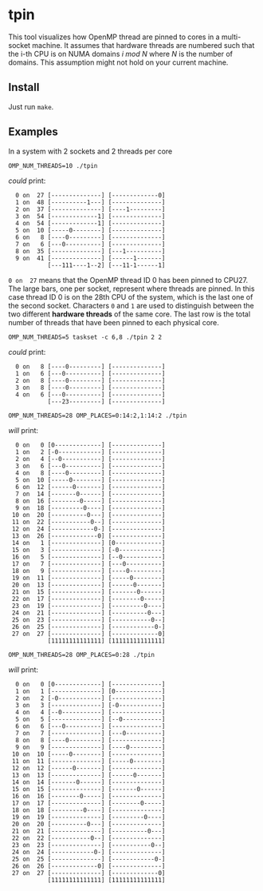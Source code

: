 # tpin

This tool visualizes how OpenMP thread are pinned to cores in a multi-socket machine.
It assumes that hardware threads are numbered such that the i-th CPU is on NUMA domains _i mod N_ where _N_ is the number of domains.
This assumption might not hold on your current machine.

## Install

Just run `make`.

## Examples

In a system with 2 sockets and 2 threads per core
```
OMP_NUM_THREADS=10 ./tpin
```
_could_ print:
```
  0 on  27 [--------------] [-------------0]
  1 on  48 [----------1---] [--------------]
  2 on  37 [--------------] [----1---------]
  3 on  54 [-------------1] [--------------]
  4 on  54 [-------------1] [--------------]
  5 on  10 [-----0--------] [--------------]
  6 on   8 [----0---------] [--------------]
  7 on   6 [---0----------] [--------------]
  8 on  35 [--------------] [---1----------]
  9 on  41 [--------------] [------1-------]
           [---111----1--2] [---11-1------1]
```
`0 on  27` means that the OpenMP thread ID 0 has been pinned to CPU27.
The large bars, one per socket, represent where threads are pinned.
In this case thread ID 0 is on the 28th CPU of the system,
which is the last one of the second socket.
Characters `0` and `1` are used to distinguish between the two different
**hardware threads** of the same core.
The last row is the total number of threads that have been pinned to each
physical core.

```
OMP_NUM_THREADS=5 taskset -c 6,8 ./tpin 2 2
```
_could_ print:
```
  0 on   8 [----0---------] [--------------]
  1 on   6 [---0----------] [--------------]
  2 on   8 [----0---------] [--------------]
  3 on   8 [----0---------] [--------------]
  4 on   6 [---0----------] [--------------]
           [---23---------] [--------------]
```

```
OMP_NUM_THREADS=28 OMP_PLACES=0:14:2,1:14:2 ./tpin
```
_will_ print:
```
  0 on   0 [0-------------] [--------------]
  1 on   2 [-0------------] [--------------]
  2 on   4 [--0-----------] [--------------]
  3 on   6 [---0----------] [--------------]
  4 on   8 [----0---------] [--------------]
  5 on  10 [-----0--------] [--------------]
  6 on  12 [------0-------] [--------------]
  7 on  14 [-------0------] [--------------]
  8 on  16 [--------0-----] [--------------]
  9 on  18 [---------0----] [--------------]
 10 on  20 [----------0---] [--------------]
 11 on  22 [-----------0--] [--------------]
 12 on  24 [------------0-] [--------------]
 13 on  26 [-------------0] [--------------]
 14 on   1 [--------------] [0-------------]
 15 on   3 [--------------] [-0------------]
 16 on   5 [--------------] [--0-----------]
 17 on   7 [--------------] [---0----------]
 18 on   9 [--------------] [----0---------]
 19 on  11 [--------------] [-----0--------]
 20 on  13 [--------------] [------0-------]
 21 on  15 [--------------] [-------0------]
 22 on  17 [--------------] [--------0-----]
 23 on  19 [--------------] [---------0----]
 24 on  21 [--------------] [----------0---]
 25 on  23 [--------------] [-----------0--]
 26 on  25 [--------------] [------------0-]
 27 on  27 [--------------] [-------------0]
           [11111111111111] [11111111111111]
```

```
OMP_NUM_THREADS=28 OMP_PLACES=0:28 ./tpin
```
_will_ print:
```
  0 on   0 [0-------------] [--------------]
  1 on   1 [--------------] [0-------------]
  2 on   2 [-0------------] [--------------]
  3 on   3 [--------------] [-0------------]
  4 on   4 [--0-----------] [--------------]
  5 on   5 [--------------] [--0-----------]
  6 on   6 [---0----------] [--------------]
  7 on   7 [--------------] [---0----------]
  8 on   8 [----0---------] [--------------]
  9 on   9 [--------------] [----0---------]
 10 on  10 [-----0--------] [--------------]
 11 on  11 [--------------] [-----0--------]
 12 on  12 [------0-------] [--------------]
 13 on  13 [--------------] [------0-------]
 14 on  14 [-------0------] [--------------]
 15 on  15 [--------------] [-------0------]
 16 on  16 [--------0-----] [--------------]
 17 on  17 [--------------] [--------0-----]
 18 on  18 [---------0----] [--------------]
 19 on  19 [--------------] [---------0----]
 20 on  20 [----------0---] [--------------]
 21 on  21 [--------------] [----------0---]
 22 on  22 [-----------0--] [--------------]
 23 on  23 [--------------] [-----------0--]
 24 on  24 [------------0-] [--------------]
 25 on  25 [--------------] [------------0-]
 26 on  26 [-------------0] [--------------]
 27 on  27 [--------------] [-------------0]
           [11111111111111] [11111111111111]
```
